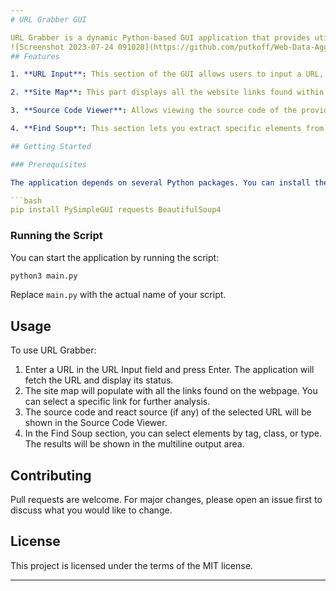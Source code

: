 ```yaml
---
# URL Grabber GUI

URL Grabber is a dynamic Python-based GUI application that provides utilities for URL manipulation and content extraction from webpages. It utilizes the power of PySimpleGUI and BeautifulSoup to offer a user-friendly interface for these tasks. 
![Screenshot 2023-07-24 091028](https://github.com/putkoff/Web-Data-Aggregation/assets/57512254/c168e757-4631-46e2-b17a-c12cf658a170)
## Features

1. **URL Input**: This section of the GUI allows users to input a URL, which is then validated and processed.

2. **Site Map**: This part displays all the website links found within the provided URL. You can choose a specific URL from the site map for further analysis.

3. **Source Code Viewer**: Allows viewing the source code of the provided URL. It has two parts, "SOURCE_CODE" and "REACT_SOURCE". It also features a slider that helps users to navigate through the react sources (if any).

4. **Find Soup**: This section lets you extract specific elements from the website's HTML soup. You can select elements by tag, class, or type. The result will be shown in the multiline output area.

## Getting Started

### Prerequisites

The application depends on several Python packages. You can install them using pip:

```bash
pip install PySimpleGUI requests BeautifulSoup4
```

### Running the Script

You can start the application by running the script:

```bash
python3 main.py
```

Replace `main.py` with the actual name of your script.

## Usage

To use URL Grabber:

1. Enter a URL in the URL Input field and press Enter. The application will fetch the URL and display its status.
2. The site map will populate with all the links found on the webpage. You can select a specific link for further analysis.
3. The source code and react source (if any) of the selected URL will be shown in the Source Code Viewer.
4. In the Find Soup section, you can select elements by tag, class, or type. The results will be shown in the multiline output area.

## Contributing

Pull requests are welcome. For major changes, please open an issue first to discuss what you would like to change.

## License

This project is licensed under the terms of the MIT license.

---
```

